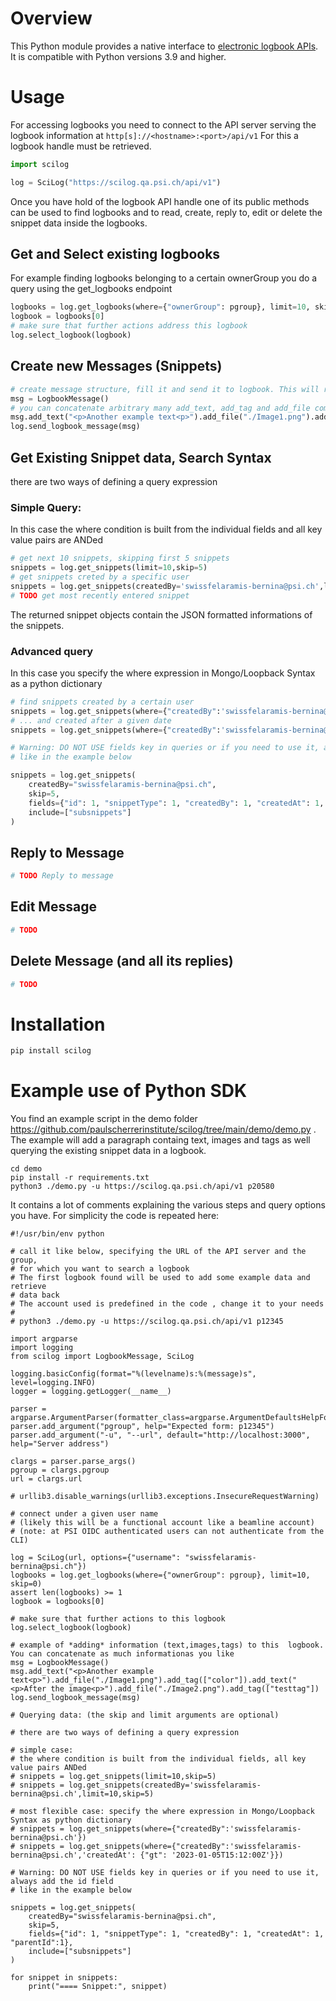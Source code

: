 # Overview
This Python module provides a native interface to [electronic logbook APIs](https://scilog.psi.ch/). It is compatible with Python versions 3.9 and higher.

# Usage

For accessing logbooks you need to connect to the API server serving the logbook information at ```http[s]://<hostname>:<port>/api/v1```
For this a logbook handle must be retrieved.

```python
import scilog

log = SciLog("https://scilog.qa.psi.ch/api/v1")
```
Once you have hold of the logbook API handle one of its public methods can be used to find logbooks and to read, create, reply to, edit or delete the snippet data inside the logbooks.

## Get and Select existing logbooks

For example finding logbooks belonging to a certain ownerGroup you do a query using the get_logbooks endpoint

```python
logbooks = log.get_logbooks(where={"ownerGroup": pgroup}, limit=10, skip=0)
logbook = logbooks[0]
# make sure that further actions address this logbook
log.select_logbook(logbook)
```

## Create new Messages (Snippets)

```python
# create message structure, fill it and send it to logbook. This will result in one new snippet in the connected logbook
msg = LogbookMessage()
# you can concatenate arbitrary many add_text, add_tag and add_file commands to add text, images and tags
msg.add_text("<p>Another example text<p>").add_file("./Image1.png").add_tag(["color"])
log.send_logbook_message(msg)
```

## Get Existing Snippet data, Search Syntax

there are two ways of defining a query expression

### Simple Query:

In this case the where condition is built from the individual fields and  all key value pairs  are ANDed

```python
# get next 10 snippets, skipping first 5 snippets
snippets = log.get_snippets(limit=10,skip=5)
# get snippets creted by a specific user
snippets = log.get_snippets(createdBy='swissfelaramis-bernina@psi.ch',limit=10,skip=5)
# TODO get most recently entered snippet
```

The returned snippet objects contain the JSON formatted informations of the snippets.

### Advanced query 

In this case you  specify the where expression in Mongo/Loopback Syntax as a python dictionary
```python
# find snippets created by a certain user
snippets = log.get_snippets(where={"createdBy":'swissfelaramis-bernina@psi.ch'})
# ... and created after a given date
snippets = log.get_snippets(where={"createdBy":'swissfelaramis-bernina@psi.ch','createdAt': {"gt": '2023-01-05T15:12:00Z'}})

# Warning: DO NOT USE fields key in queries or if you need to use it, always add the id field
# like in the example below

snippets = log.get_snippets(
    createdBy="swissfelaramis-bernina@psi.ch",
    skip=5,
    fields={"id": 1, "snippetType": 1, "createdBy": 1, "createdAt": 1, "parentId":1},
    include=["subsnippets"]
)
```

## Reply to Message

```python
# TODO Reply to message 
```

## Edit Message

```python
# TODO
```

## Delete Message (and all its replies)

```python
# TODO
```


# Installation

```bash
pip install scilog
```

# Example use of Python SDK

You find an example script in the demo folder https://github.com/paulscherrerinstitute/scilog/tree/main/demo/demo.py . The example will add a paragraph containg text, images and tags as well querying the existing snippet data in a logbook.

```
cd demo
pip install -r requirements.txt 
python3 ./demo.py -u https://scilog.qa.psi.ch/api/v1 p20580
```

It contains  a lot of comments explaining the various steps and query options you have. For simplicity the code is repeated here:

```
#!/usr/bin/env python

# call it like below, specifying the URL of the API server and the group, 
# for which you want to search a logbook 
# The first logbook found will be used to add some example data and retrieve
# data back
# The account used is predefined in the code , change it to your needs
#
# python3 ./demo.py -u https://scilog.qa.psi.ch/api/v1 p12345

import argparse
import logging
from scilog import LogbookMessage, SciLog

logging.basicConfig(format="%(levelname)s:%(message)s", level=logging.INFO)
logger = logging.getLogger(__name__)

parser = argparse.ArgumentParser(formatter_class=argparse.ArgumentDefaultsHelpFormatter)
parser.add_argument("pgroup", help="Expected form: p12345")
parser.add_argument("-u", "--url", default="http://localhost:3000", help="Server address")

clargs = parser.parse_args()
pgroup = clargs.pgroup
url = clargs.url

# urllib3.disable_warnings(urllib3.exceptions.InsecureRequestWarning)

# connect under a given user name
# (likely this will be a functional account like a beamline account)
# (note: at PSI OIDC authenticated users can not authenticate from the CLI)

log = SciLog(url, options={"username": "swissfelaramis-bernina@psi.ch"})
logbooks = log.get_logbooks(where={"ownerGroup": pgroup}, limit=10, skip=0)
assert len(logbooks) >= 1
logbook = logbooks[0]

# make sure that further actions to this logbook
log.select_logbook(logbook)

# example of *adding* information (text,images,tags) to this  logbook. You can concatenate as much informationas you like
msg = LogbookMessage()
msg.add_text("<p>Another example text<p>").add_file("./Image1.png").add_tag(["color"]).add_text("<p>After the image<p>").add_file("./Image2.png").add_tag(["testtag"])
log.send_logbook_message(msg)

# Querying data: (the skip and limit arguments are optional)

# there are two ways of defining a query expression

# simple case:
# the where condition is built from the individual fields, all key value pairs ANDed
# snippets = log.get_snippets(limit=10,skip=5)
# snippets = log.get_snippets(createdBy='swissfelaramis-bernina@psi.ch',limit=10,skip=5)

# most flexible case: specify the where expression in Mongo/Loopback Syntax as python dictionary
# snippets = log.get_snippets(where={"createdBy":'swissfelaramis-bernina@psi.ch'})
# snippets = log.get_snippets(where={"createdBy":'swissfelaramis-bernina@psi.ch','createdAt': {"gt": '2023-01-05T15:12:00Z'}})

# Warning: DO NOT USE fields key in queries or if you need to use it, always add the id field
# like in the example below

snippets = log.get_snippets(
    createdBy="swissfelaramis-bernina@psi.ch",
    skip=5,
    fields={"id": 1, "snippetType": 1, "createdBy": 1, "createdAt": 1, "parentId":1},
    include=["subsnippets"]
)

for snippet in snippets:
    print("==== Snippet:", snippet)

```
